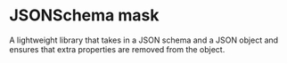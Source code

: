 # JSONSchema mask

A lightweight library that takes in a JSON schema and a JSON object and ensures that extra properties are removed from the object.

